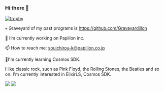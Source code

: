 ### Hi there 👋

[![trophy](https://github-profile-trophy.vercel.app/?username=Papillon6814)](https://github.com/Papillon6814/github-profile-trophy)

<!--
**Papillon6814/Papillon6814** is a ✨ _special_ ✨ repository because its `README.md` (this file) appears on your GitHub profile.

Here are some ideas to get you started:

- 🔭 I’m currently working on ...
- 🌱 I’m currently learning ...
- 👯 I’m looking to collaborate on ...
- 🤔 I’m looking for help with ...
- 💬 Ask me about ...
- 📫 How to reach me: ...
- 😄 Pronouns: ...
- ⚡ Fun fact: ...
-->

💀 Graveyard of my past programs is https://github.com/Graveyardillon

🔭 I’m currently working on Papillon inc.

📫 How to reach me: souichirou-k@papillon.co.jp

🌱I'm currently learning Cosmos SDK.

I like classic rock, such as Pink Floyd, the Rolling Stones, the Beatles and so on.
I'm currently interested in ElixirLS, Cosmos SDK.

<a href="https://github.com/Papillon6814/github-readme-stats">
  <img align="left" src="https://github-readme-stats.vercel.app/api?username=Papillon6814&count_private=true&show_icons=true" />
</a>
<a href="https://github.com/Papillon6814/github-readme-stats">
  <img align="left" src="https://github-readme-stats.vercel.app/api/top-langs/?username=Papillon6814" />
</a>

